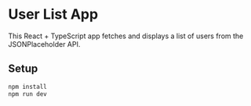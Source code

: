 # User List App

This React + TypeScript app fetches and displays a list of users from the JSONPlaceholder API.

## Setup

```bash
npm install
npm run dev
```

